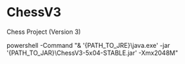 # ChessV3
Chess Project (Version 3)

powershell -Command "& '{PATH_TO_JRE}\java.exe' -jar '{PATH_TO_JAR}\ChessV3-5x04-STABLE.jar' -Xmx2048M"

